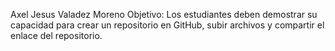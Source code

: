 Axel Jesus Valadez Moreno
Objetivo: Los estudiantes deben demostrar su capacidad para crear un repositorio en GitHub, subir archivos y compartir el enlace del repositorio.
